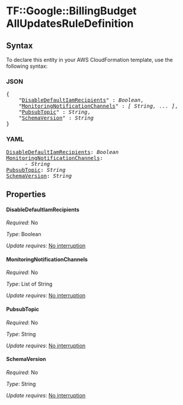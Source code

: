 # TF::Google::BillingBudget AllUpdatesRuleDefinition

## Syntax

To declare this entity in your AWS CloudFormation template, use the following syntax:

### JSON

<pre>
{
    "<a href="#disabledefaultiamrecipients" title="DisableDefaultIamRecipients">DisableDefaultIamRecipients</a>" : <i>Boolean</i>,
    "<a href="#monitoringnotificationchannels" title="MonitoringNotificationChannels">MonitoringNotificationChannels</a>" : <i>[ String, ... ]</i>,
    "<a href="#pubsubtopic" title="PubsubTopic">PubsubTopic</a>" : <i>String</i>,
    "<a href="#schemaversion" title="SchemaVersion">SchemaVersion</a>" : <i>String</i>
}
</pre>

### YAML

<pre>
<a href="#disabledefaultiamrecipients" title="DisableDefaultIamRecipients">DisableDefaultIamRecipients</a>: <i>Boolean</i>
<a href="#monitoringnotificationchannels" title="MonitoringNotificationChannels">MonitoringNotificationChannels</a>: <i>
      - String</i>
<a href="#pubsubtopic" title="PubsubTopic">PubsubTopic</a>: <i>String</i>
<a href="#schemaversion" title="SchemaVersion">SchemaVersion</a>: <i>String</i>
</pre>

## Properties

#### DisableDefaultIamRecipients

_Required_: No

_Type_: Boolean

_Update requires_: [No interruption](https://docs.aws.amazon.com/AWSCloudFormation/latest/UserGuide/using-cfn-updating-stacks-update-behaviors.html#update-no-interrupt)

#### MonitoringNotificationChannels

_Required_: No

_Type_: List of String

_Update requires_: [No interruption](https://docs.aws.amazon.com/AWSCloudFormation/latest/UserGuide/using-cfn-updating-stacks-update-behaviors.html#update-no-interrupt)

#### PubsubTopic

_Required_: No

_Type_: String

_Update requires_: [No interruption](https://docs.aws.amazon.com/AWSCloudFormation/latest/UserGuide/using-cfn-updating-stacks-update-behaviors.html#update-no-interrupt)

#### SchemaVersion

_Required_: No

_Type_: String

_Update requires_: [No interruption](https://docs.aws.amazon.com/AWSCloudFormation/latest/UserGuide/using-cfn-updating-stacks-update-behaviors.html#update-no-interrupt)

